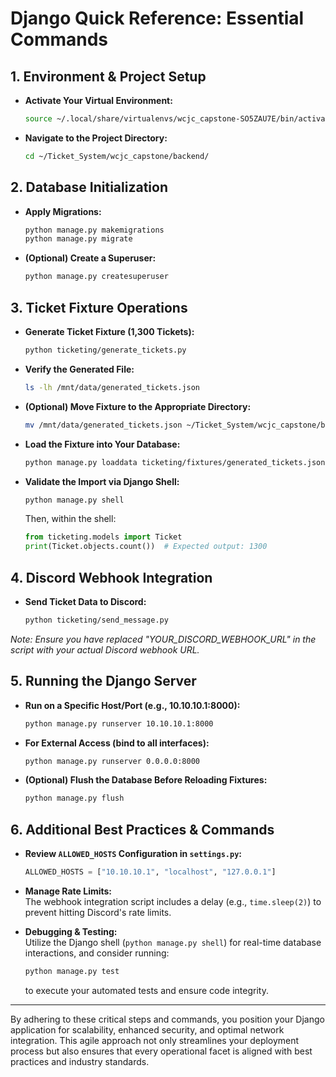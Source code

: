 # Django Quick Reference: Essential Commands

## 1. Environment & Project Setup

- **Activate Your Virtual Environment:**
  ```bash
  source ~/.local/share/virtualenvs/wcjc_capstone-SO5ZAU7E/bin/activate
  ```

- **Navigate to the Project Directory:**
  ```bash
  cd ~/Ticket_System/wcjc_capstone/backend/
  ```

## 2. Database Initialization

- **Apply Migrations:**
  ```bash
  python manage.py makemigrations
  python manage.py migrate
  ```

- **(Optional) Create a Superuser:**
  ```bash
  python manage.py createsuperuser
  ```

## 3. Ticket Fixture Operations

- **Generate Ticket Fixture (1,300 Tickets):**
  ```bash
  python ticketing/generate_tickets.py
  ```

- **Verify the Generated File:**
  ```bash
  ls -lh /mnt/data/generated_tickets.json
  ```

- **(Optional) Move Fixture to the Appropriate Directory:**
  ```bash
  mv /mnt/data/generated_tickets.json ~/Ticket_System/wcjc_capstone/backend/ticketing/fixtures/
  ```

- **Load the Fixture into Your Database:**
  ```bash
  python manage.py loaddata ticketing/fixtures/generated_tickets.json
  ```

- **Validate the Import via Django Shell:**
  ```bash
  python manage.py shell
  ```
  Then, within the shell:
  ```python
  from ticketing.models import Ticket
  print(Ticket.objects.count())  # Expected output: 1300
  ```

## 4. Discord Webhook Integration

- **Send Ticket Data to Discord:**
  ```bash
  python ticketing/send_message.py
  ```

*Note: Ensure you have replaced "YOUR_DISCORD_WEBHOOK_URL" in the script with your actual Discord webhook URL.*

## 5. Running the Django Server

- **Run on a Specific Host/Port (e.g., 10.10.10.1:8000):**
  ```bash
  python manage.py runserver 10.10.10.1:8000
  ```

- **For External Access (bind to all interfaces):**
  ```bash
  python manage.py runserver 0.0.0.0:8000
  ```

- **(Optional) Flush the Database Before Reloading Fixtures:**
  ```bash
  python manage.py flush
  ```

## 6. Additional Best Practices & Commands

- **Review `ALLOWED_HOSTS` Configuration in `settings.py`:**
  ```python
  ALLOWED_HOSTS = ["10.10.10.1", "localhost", "127.0.0.1"]
  ```

- **Manage Rate Limits:**  
  The webhook integration script includes a delay (e.g., `time.sleep(2)`) to prevent hitting Discord's rate limits.

- **Debugging & Testing:**  
  Utilize the Django shell (`python manage.py shell`) for real-time database interactions, and consider running:
  ```bash
  python manage.py test
  ```
  to execute your automated tests and ensure code integrity.

---

By adhering to these critical steps and commands, you position your Django application for scalability, enhanced security, and optimal network integration. This agile approach not only streamlines your deployment process but also ensures that every operational facet is aligned with best practices and industry standards.

